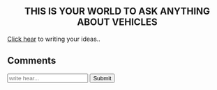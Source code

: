 <html>
<head>
</head>
<body backgroundimage="car1.jpg">
<h2 align="center"bgcolor="blue">THIS IS YOUR WORLD TO ASK ANYTHING ABOUT VEHICLES</h2>
<p><a href="commentsection.html">Click hear</a> to writing your ideas..</p>
</body>
</html>
<html>
<body backgroundimage="car2.jpg">
<!-- Comment Section -->
<div id="comments">
  <h2>Comments</h2>
  <form id="comment-form">
    <input type="text" id="comment" placeholder="write hear...">
    <button id="submit-comment">Submit</button>
  </form>
  <div id="comment-list">
    <!-- Comments will be displayed here -->
  </div>
</div>

<!-- JavaScript code to handle comment submission and display -->
<script>
  const commentForm = document.getElementById('comment-form');
  const commentList = document.getElementById('comment-list');

  commentForm.addEventListener('submit', (e) => {
    e.preventDefault();
    const comment = document.getElementById('comment').value;
    const newComment = document.createElement('p');
    newComment.textContent = comment;
    commentList.appendChild(newComment);
    document.getElementById('comment').value = ''; // Clear input field
  });
</script>
</body>
</html>
